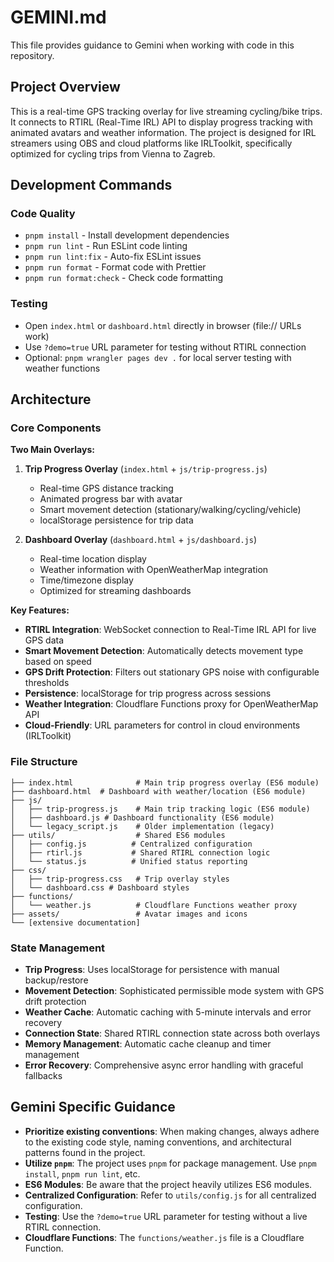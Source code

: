 # GEMINI.md

This file provides guidance to Gemini when working with code in this repository.

## Project Overview

This is a real-time GPS tracking overlay for live streaming cycling/bike trips. It connects to RTIRL (Real-Time IRL) API to display progress tracking with animated avatars and weather information. The project is designed for IRL streamers using OBS and cloud platforms like IRLToolkit, specifically optimized for cycling trips from Vienna to Zagreb.

## Development Commands

### Code Quality

- `pnpm install` - Install development dependencies
- `pnpm run lint` - Run ESLint code linting
- `pnpm run lint:fix` - Auto-fix ESLint issues
- `pnpm run format` - Format code with Prettier
- `pnpm run format:check` - Check code formatting

### Testing

- Open `index.html` or `dashboard.html` directly in browser (file:// URLs work)
- Use `?demo=true` URL parameter for testing without RTIRL connection
- Optional: `pnpm wrangler pages dev .` for local server testing with weather functions

## Architecture

### Core Components

**Two Main Overlays:**

1.  **Trip Progress Overlay** (`index.html` + `js/trip-progress.js`)
    -   Real-time GPS distance tracking
    -   Animated progress bar with avatar
    -   Smart movement detection (stationary/walking/cycling/vehicle)
    -   localStorage persistence for trip data

2.  **Dashboard Overlay** (`dashboard.html` + `js/dashboard.js`)
    -   Real-time location display
    -   Weather information with OpenWeatherMap integration
    -   Time/timezone display
    -   Optimized for streaming dashboards

**Key Features:**

-   **RTIRL Integration**: WebSocket connection to Real-Time IRL API for live GPS data
-   **Smart Movement Detection**: Automatically detects movement type based on speed
-   **GPS Drift Protection**: Filters out stationary GPS noise with configurable thresholds
-   **Persistence**: localStorage for trip progress across sessions
-   **Weather Integration**: Cloudflare Functions proxy for OpenWeatherMap API
-   **Cloud-Friendly**: URL parameters for control in cloud environments (IRLToolkit)

### File Structure

```
├── index.html              # Main trip progress overlay (ES6 module)
├── dashboard.html  # Dashboard with weather/location (ES6 module)
├── js/
│   ├── trip-progress.js    # Main trip tracking logic (ES6 module)
│   ├── dashboard.js # Dashboard functionality (ES6 module)
│   └── legacy_script.js    # Older implementation (legacy)
├── utils/                  # Shared ES6 modules
│   ├── config.js          # Centralized configuration
│   ├── rtirl.js           # Shared RTIRL connection logic
│   └── status.js          # Unified status reporting
├── css/
│   ├── trip-progress.css   # Trip overlay styles
│   └── dashboard.css # Dashboard styles
├── functions/
│   └── weather.js          # Cloudflare Functions weather proxy
├── assets/                 # Avatar images and icons
└── [extensive documentation]
```

### State Management

-   **Trip Progress**: Uses localStorage for persistence with manual backup/restore
-   **Movement Detection**: Sophisticated permissible mode system with GPS drift protection
-   **Weather Cache**: Automatic caching with 5-minute intervals and error recovery
-   **Connection State**: Shared RTIRL connection state across both overlays
-   **Memory Management**: Automatic cache cleanup and timer management
-   **Error Recovery**: Comprehensive async error handling with graceful fallbacks

## Gemini Specific Guidance

-   **Prioritize existing conventions**: When making changes, always adhere to the existing code style, naming conventions, and architectural patterns found in the project.
-   **Utilize `pnpm`**: The project uses `pnpm` for package management. Use `pnpm install`, `pnpm run lint`, etc.
-   **ES6 Modules**: Be aware that the project heavily utilizes ES6 modules.
-   **Centralized Configuration**: Refer to `utils/config.js` for all centralized configuration.
-   **Testing**: Use the `?demo=true` URL parameter for testing without a live RTIRL connection.
-   **Cloudflare Functions**: The `functions/weather.js` file is a Cloudflare Function.
